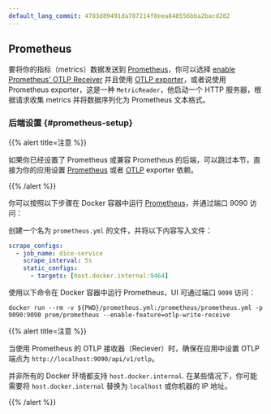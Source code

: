 ```yaml
---
default_lang_commit: 4783d89491da787214f8eea848556bba2bacd282
---
```


## Prometheus

要将你的指标（metrics）数据发送到 [Prometheus](https://prometheus.io/)，你可以选择
[enable Prometheus' OTLP Receiver](https://prometheus.io/docs/prometheus/2.55/feature_flags/#otlp-receiver)
并且使用 [OTLP exporter](#otlp)，或者说使用 Prometheus exporter，这是一种 `MetricReader`，他启动一个 HTTP 服务器，根据请求收集 metrics 并将数据序列化为 Prometheus 文本格式。

### 后端设置 {#prometheus-setup}

{{% alert title=注意 %}}

如果你已经设置了 Prometheus 或兼容 Prometheus 的后端，可以跳过本节，直接为你的应用设置 [Prometheus](#prometheus-dependencies) 或者
[OTLP](#otlp-dependencies) exporter 依赖。

{{% /alert %}}

你可以按照以下步骤在 Docker 容器中运行 [Prometheus](https://prometheus.io)，并通过端口 9090 访问：

创建一个名为 `prometheus.yml` 的文件，并将以下内容写入文件：

```yaml
scrape_configs:
  - job_name: dice-service
    scrape_interval: 5s
    static_configs:
      - targets: [host.docker.internal:9464]
```

使用以下命令在 Docker 容器中运行 Prometheus，UI 可通过端口 `9090` 访问：

```shell
docker run --rm -v ${PWD}/prometheus.yml:/prometheus/prometheus.yml -p 9090:9090 prom/prometheus --enable-feature=otlp-write-receive
```

{{% alert title=注意 %}}

当使用 Prometheus 的 OTLP 接收器（Reciever）时，确保在应用中设置 OTLP 端点为 `http://localhost:9090/api/v1/otlp`。

并非所有的 Docker 环境都支持 `host.docker.internal`. 在某些情况下，你可能需要将 `host.docker.internal` 替换为 `localhost` 或你机器的 IP 地址。

{{% /alert %}}
